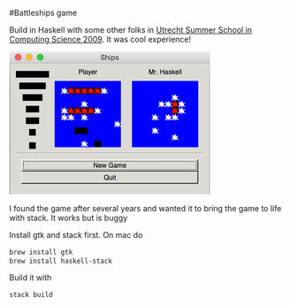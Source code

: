 #Battleships game

Build in Haskell with some other folks in [Utrecht Summer School in Computing Science 2009](http://www.utrechtsummerschool.nl/). It was cool experience!

![](game.png)

I found the game after several years and wanted it to bring the game to life with stack. It works but is buggy

Install gtk and stack first. On mac do

	brew install gtk
	brew install haskell-stack

Build it with

	stack build